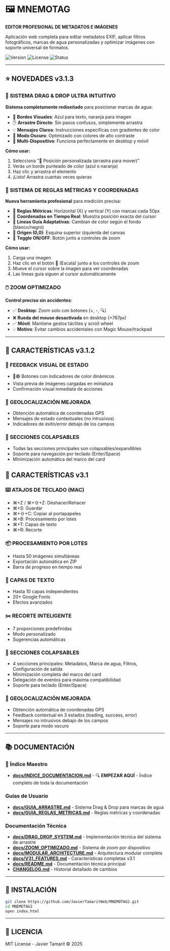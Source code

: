 # 🖼️ MNEMOTAG

**EDITOR PROFESIONAL DE METADATOS E IMÁGENES**

Aplicación web completa para editar metadatos EXIF, aplicar filtros fotográficos, marcas de agua personalizadas y optimizar imágenes con soporte universal de formatos.

![Version](https://img.shields.io/badge/version-3.1.3-blue.svg)
![License](https://img.shields.io/badge/license-MIT-green.svg)
![Status](https://img.shields.io/badge/status-stable-success.svg)

---

## ⭐ NOVEDADES v3.1.3

### 🎯 SISTEMA DRAG & DROP ULTRA INTUITIVO
**Sistema completamente rediseñado** para posicionar marcas de agua:

- 🔵 **Bordes Visuales**: Azul para texto, naranja para imagen
- ✋ **Arrastre Directo**: Sin pasos confusos, simplemente arrastra
- 💡 **Mensajes Claros**: Instrucciones específicas con gradientes de color
- 🌙 **Modo Oscuro**: Optimizado con colores de alto contraste
- 📱 **Multi-Dispositivo**: Funciona perfectamente en desktop y móvil

**Cómo usar:**
1. Selecciona "🎯 Posición personalizada (arrastra para mover)"
2. Verás un borde punteado de color (azul o naranja)
3. Haz clic y arrastra el elemento
4. ¡Listo! Arrastra cuantas veces quieras

### 📐 SISTEMA DE REGLAS MÉTRICAS Y COORDENADAS
**Nueva herramienta profesional** para medición precisa:

- 📏 **Reglas Métricas**: Horizontal (X) y vertical (Y) con marcas cada 50px
- 📍 **Coordenadas en Tiempo Real**: Muestra posición exacta del cursor
- 🎨 **Líneas Guía Adaptativas**: Cambian de color según el fondo (blanco/negro)
- 🎯 **Origen (0,0)**: Esquina superior izquierda del canvas
- 🔘 **Toggle ON/OFF**: Botón junto a controles de zoom

**Cómo usar:**
1. Carga una imagen
2. Haz clic en el botón 📐 (Escala) junto a los controles de zoom
3. Mueve el cursor sobre la imagen para ver coordenadas
4. Las líneas guía siguen al cursor automáticamente

### 🖱️ ZOOM OPTIMIZADO
**Control preciso sin accidentes**:

- ✅ **Desktop**: Zoom solo con botones (+, -, 🔍)
- ❌ **Rueda del mouse desactivada** en desktop (>767px)
- ✅ **Móvil**: Mantiene gestos táctiles y scroll wheel
- 💡 **Motivo**: Evitar cambios accidentales con Magic Mouse/trackpad

---

## 🚀 CARACTERÍSTICAS v3.1.2

### 🎨 FEEDBACK VISUAL DE ESTADO
- 🔴🟢 Botones con indicadores de color dinámicos
- Vista previa de imágenes cargadas en miniatura
- Confirmación visual inmediata de acciones

### 📍 GEOLOCALIZACIÓN MEJORADA
- Obtención automática de coordenadas GPS
- Mensajes de estado contextuales (no intrusivos)
- Indicadores de éxito/error debajo de los campos

### 🎯 SECCIONES COLAPSABLES
- Todas las secciones principales son colapsables/expandibles
- Soporte para navegación por teclado (Enter/Space)
- Minimización automática del marco del card

## 🚀 CARACTERÍSTICAS v3.1

### ⌨️ ATAJOS DE TECLADO (MAC)
- ⌘+Z / ⌘+⇧+Z: Deshacer/Rehacer
- ⌘+S: Guardar
- ⌘+⇧+C: Copiar al portapapeles
- ⌘+B: Procesamiento por lotes
- ⌘+T: Capas de texto
- ⌘+R: Recorte

### 📦 PROCESAMIENTO POR LOTES
- Hasta 50 imágenes simultáneas
- Exportación automática en ZIP
- Barra de progreso en tiempo real

### 🎨 CAPAS DE TEXTO
- Hasta 10 capas independientes
- 20+ Google Fonts
- Efectos avanzados

### ✂️ RECORTE INTELIGENTE
- 7 proporciones predefinidas
- Modo personalizado
- Sugerencias automáticas

### 📂 SECCIONES COLAPSABLES
- 4 secciones principales: Metadatos, Marca de agua, Filtros, Configuración de salida
- Minimización completa del marco del card
- Delegación de eventos para máxima compatibilidad
- Soporte para teclado (Enter/Space)

### 📍 GEOLOCALIZACIÓN MEJORADA
- Obtención automática de coordenadas GPS
- Feedback contextual en 3 estados (loading, success, error)
- Mensajes no intrusivos debajo de los campos
- Soporte para modo oscuro

---

## 📚 DOCUMENTACIÓN

### 📖 Índice Maestro
- **[docs/INDICE_DOCUMENTACION.md](docs/INDICE_DOCUMENTACION.md)** - 🔍 **EMPEZAR AQUÍ** - Índice completo de toda la documentación

### Guías de Usuario
- **[docs/GUIA_ARRASTRE.md](docs/GUIA_ARRASTRE.md)** - Sistema Drag & Drop para marcas de agua
- **[docs/GUIA_REGLAS_METRICAS.md](docs/GUIA_REGLAS_METRICAS.md)** - Reglas métricas y coordenadas

### Documentación Técnica
- **[docs/DRAG_DROP_SYSTEM.md](docs/DRAG_DROP_SYSTEM.md)** - Implementación técnica del sistema de arrastre
- **[docs/ZOOM_OPTIMIZADO.md](docs/ZOOM_OPTIMIZADO.md)** - Sistema de zoom por dispositivo
- **[docs/MODULAR_ARCHITECTURE.md](docs/MODULAR_ARCHITECTURE.md)** - Arquitectura modular completa
- **[docs/V31_FEATURES.md](docs/V31_FEATURES.md)** - Características completas v3.1
- **[docs/README.md](docs/README.md)** - Documentación técnica principal
- **[CHANGELOG.md](CHANGELOG.md)** - Historial detallado de cambios

---

## 🔧 INSTALACIÓN

```bash
git clone https://github.com/JavierTamaritWeb/MNEMOTAG2.git
cd MNEMOTAG2
open index.html
```

---

## 📄 LICENCIA

MIT License - Javier Tamarit © 2025
